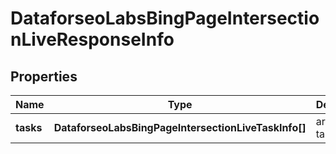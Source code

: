 # DataforseoLabsBingPageIntersectionLiveResponseInfo

## Properties

| Name | Type | Description | Notes |
|------------ | ------------- | ------------- | -------------|
**tasks** | **DataforseoLabsBingPageIntersectionLiveTaskInfo[]** | array of tasks |[optional]|